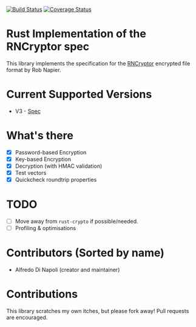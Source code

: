 [![Build Status](https://travis-ci.org/RNCryptor/rncryptor-rs.svg?branch=master)](https://travis-ci.org/RNCryptor/rncryptor-rs)
[![Coverage Status](https://coveralls.io/repos/github/RNCryptor/rncryptor-rs/badge.svg?branch=master)](https://coveralls.io/github/RNCryptor/rncryptor-rs?branch=master)

# Rust Implementation of the RNCryptor spec
This library implements the specification for the [RNCryptor](https://github.com/RNCryptor)
encrypted file format by Rob Napier.

# Current Supported Versions
* V3 - [Spec](https://github.com/RNCryptor/RNCryptor-Spec/blob/master/RNCryptor-Spec-v3.md)

# What's there

- [x] Password-based Encryption
- [x] Key-based Encryption
- [x] Decryption (with HMAC validation)
- [x] Test vectors
- [x] Quickcheck roundtrip properties

# TODO
- [ ] Move away from `rust-crypto` if possible/needed.
- [ ] Profiling & optimisations

# Contributors (Sorted by name)
- Alfredo Di Napoli (creator and maintainer)

# Contributions
This library scratches my own itches, but please fork away!
Pull requests are encouraged.
